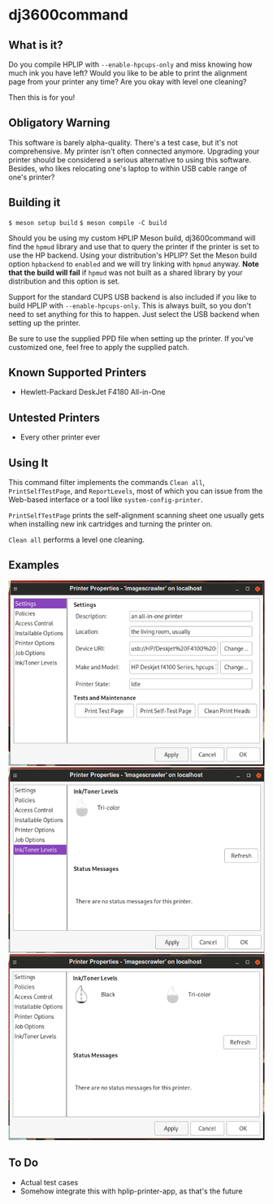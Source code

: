 dj3600command
=============

What is it?
-----------
Do you compile HPLIP with `--enable-hpcups-only` and miss knowing how
much ink you have left? Would you like to be able to print the
alignment page from your printer any time? Are you okay with level one
cleaning?

Then this is for you!

Obligatory Warning
------------------
This software is barely alpha-quality. There's a test case, but it's
not comprehensive. My printer isn't often connected anymore. Upgrading
your printer should be considered a serious alternative to using this
software. Besides, who likes relocating one's laptop to within USB
cable range of one's printer?

Building it
-----------
`$ meson setup build`
`$ meson compile -C build`

Should you be using my custom HPLIP Meson build, dj3600command will
find the `hpmud` library and use that to query the printer if the
printer is set to use the HP backend. Using your distribution's HPLIP?
Set the Meson build option `hpbackend` to `enabled` and we will try
linking with `hpmud` anyway. **Note that the build will fail** if
`hpmud` was not built as a shared library by your distribution and
this option is set.

Support for the standard CUPS USB backend is also included if you like
to build HPLIP with `--enable-hpcups-only`. This is always built, so you
don't need to set anything for this to happen. Just select the USB backend
when setting up the printer.

Be sure to use the supplied PPD file when setting up the printer. If
you've customized one, feel free to apply the supplied patch.

Known Supported Printers
------------------------
- Hewlett-Packard DeskJet F4180 All-in-One

Untested Printers
-----------------
- Every other printer ever

Using It
--------
This command filter implements the commands `Clean all`, `PrintSelfTestPage`,
and `ReportLevels`, most of which you can issue from the Web-based interface
or a tool like `system-config-printer`.

`PrintSelfTestPage` prints the self-alignment scanning sheet one usually
gets when installing new ink cartridges and turning the printer on.

`Clean all` performs a level one cleaning.

Examples
--------
![An example Properties dialog](doc/properties.png)
![An example where only one cartridge is installed](doc/only_one_cartridge.png)
![An example where both cartridges are installed](doc/both_cartridges.png)

To Do
-----
- Actual test cases
- Somehow integrate this with hplip-printer-app, as that's the future
